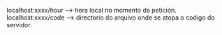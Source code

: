 localhost:xxxx/hour --> hora local no momento da petición.
localhost:xxxx/code --> directorio do arquivo onde se atopa o codigo do servidor.
